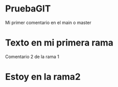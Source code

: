 # PruebaGIT
Mi primer comentario en el main o master
# Texto en mi primera rama
Comentario 2 de la rama 1
# Estoy en la rama2
